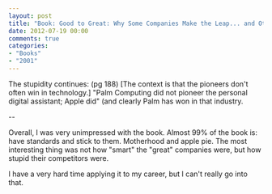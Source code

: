 ```yaml
---
layout: post
title: "Book: Good to Great: Why Some Companies Make the Leap... and Others Don't, by James C. Collins (2001) (2)"
date: 2012-07-19 00:00
comments: true
categories:
- "Books"
- "2001"
---
```


The stupidity continues: (pg 188) [The context is that the pioneers
don't often win in technology.] "Palm Computing did not pioneer the
personal digital assistant; Apple did" (and clearly Palm has won in
that industry.

--

Overall, I was very unimpressed with the book. Almost 99% of the
book is: have standards and stick to them. Motherhood and apple
pie. The most interesting thing was not how "smart" the "great"
companies were, but how stupid their competitors were.

I have a very hard time applying it to my career, but I can't
really go into that.
